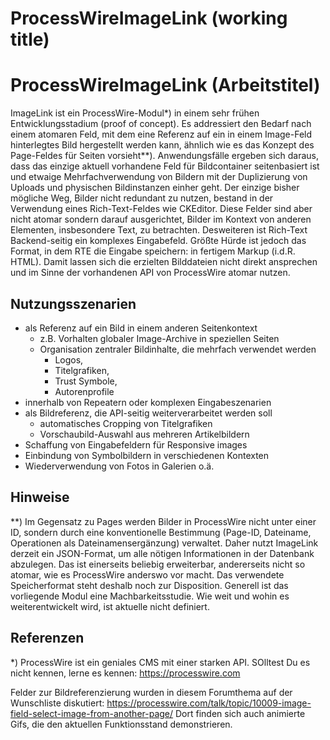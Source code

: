 # ProcessWireImageLink (working title)

# ProcessWireImageLink (Arbeitstitel)

ImageLink ist ein ProcessWire-Modul\*) in einem sehr frühen Entwicklungsstadium (proof of concept). Es addressiert den Bedarf nach einem atomaren Feld, mit dem eine Referenz auf ein in einem Image-Feld hinterlegtes Bild hergestellt werden kann, ähnlich wie es das Konzept des Page-Feldes für Seiten vorsieht\**). Anwendungsfälle ergeben sich daraus, dass das einzige aktuell vorhandene Feld für Bildcontainer seitenbasiert ist und etwaige Mehrfachverwendung von Bildern mit der Duplizierung von Uploads und physischen Bildinstanzen einher geht.
Der einzige bisher mögliche Weg, Bilder nicht redundant zu nutzen, bestand in der Verwendung eines Rich-Text-Feldes wie CKEditor. Diese Felder sind aber nicht atomar sondern darauf ausgerichtet, Bilder im Kontext von anderen Elementen, insbesondere Text, zu betrachten. Desweiteren ist Rich-Text Backend-seitig ein komplexes Eingabefeld. Größte Hürde ist jedoch das Format, in dem RTE die Eingabe speichern: in fertigem Markup (i.d.R. HTML). Damit lassen sich die erzielten Bilddateien nicht direkt ansprechen und im Sinne der vorhandenen API von ProcessWire atomar nutzen.

## Nutzungsszenarien ##

* als Referenz auf ein Bild in einem anderen Seitenkontext
  * z.B. Vorhalten globaler Image-Archive in speziellen Seiten
  * Organisation zentraler Bildinhalte, die mehrfach verwendet werden 
    * Logos, 
    * Titelgrafiken, 
    * Trust Symbole, 
    * Autorenprofile
* innerhalb von Repeatern oder komplexen Eingabeszenarien
* als Bildreferenz, die API-seitig weiterverarbeitet werden soll
  * automatisches Cropping von Titelgrafiken
  * Vorschaubild-Auswahl aus mehreren Artikelbildern
* Schaffung von Eingabefeldern für Responsive images
* Einbindung von Symbolbildern in verschiedenen Kontexten 
* Wiederverwendung von Fotos in Galerien o.ä.

## Hinweise

**) Im Gegensatz zu Pages werden Bilder in ProcessWire nicht unter einer ID, sondern durch eine konventionelle Bestimmung (Page-ID, Dateiname, Operationen als Dateinamensergänzung) verwaltet. Daher nutzt ImageLink derzeit ein JSON-Format, um alle nötigen Informationen in der Datenbank abzulegen. Das ist einerseits beliebig erweiterbar, andererseits nicht so atomar, wie es ProcessWire anderswo vor macht. Das verwendete Speicherformat steht deshalb noch zur Disposition.
Generell ist das vorliegende Modul eine Machbarkeitsstudie. Wie weit und wohin es weiterentwickelt wird, ist aktuelle nicht definiert.

## Referenzen

*) ProcessWire ist ein geniales CMS mit einer starken API. SOlltest Du es nicht kennen, lerne es kennen: https://processwire.com

Felder zur Bildreferenzierung wurden in diesem Forumthema auf der Wunschliste diskutiert: https://processwire.com/talk/topic/10009-image-field-select-image-from-another-page/ Dort finden sich auch animierte Gifs, die den aktuellen Funktionsstand demonstrieren.
